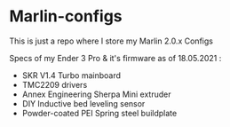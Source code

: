# Marlin-configs
This is just a repo where I store my Marlin 2.0.x Configs

Specs of my Ender 3 Pro & it's firmware as of 18.05.2021 :

- SKR V1.4 Turbo mainboard
- TMC2209 drivers
- Annex Engineering Sherpa Mini extruder
- DIY Inductive bed leveling sensor
- Powder-coated PEI Spring steel buildplate
